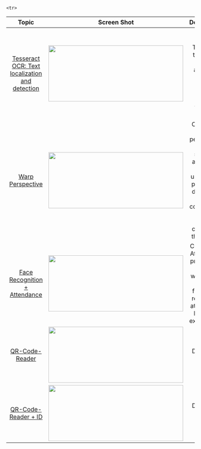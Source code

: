 
<table>
<thead>
<tr>
<th align="center">Topic</th>
<th align="center">Screen Shot</th>
<th align="center">Description</th>
</tr>
</thead>
  
  <tbody>
    
    <tr>
<td align="center"><a href="https://github.com/murtazahassan/Learn-OpenCV-in-3-hours">Tesseract OCR: Text localization and detection</a></td>
<td align="center"><a target="_blank" rel="noopener noreferrer" href="https://github.com/murtazahassan/Learn-OpenCV-in-3-hours/blob/master/Resources/Thumbnail.jpg"><img src="https://github.com/murtazahassan/Learn-OpenCV-in-3-hours/raw/master/Resources/Thumbnail.jpg" width="360" height="150" style="max-width: 100%;"></a></td>
<td align="center">How to utilize Tesseract to detect, localize, and OCR text, all within a single, efficient function call. <br></td>
</tr>
<tr>
<td align="center"><a href="https://github.com/davidr-AI/OpenCV-Python/blob/main/detectclickonimage.py">Warp Perspective</a></td>
<td align="center"><a target="_blank" rel="noopener noreferrer" href="https://github.com/davidr-AI/OpenCV-Python/blob/main/images/onclick.gif"><img src="https://github.com/davidr-AI/OpenCV-Python/blob/main/images/onclick.gif" width="360" height="150" style="max-width: 100%;"></a></td>
<td align="center">Creating a warp perspective of a selected area of an image using fixed points and displaying the coordinates of the points clicked on the image.   <br></td>
</tr>
    <tr>
<td align="center"><a href="https://github.com/davidr-AI/OpenCV-Python/blob/main/attendance.py">Face Recognition + Attendance</a></td>
<td align="center"><a target="_blank" rel="noopener noreferrer" href="https://github.com/davidr-AI/OpenCV-Python/blob/main/images/Attendance.gif"><img src="https://github.com/davidr-AI/OpenCV-Python/blob/main/images/Attendance.gif" width="360" height="150" style="max-width: 100%;"></a></td>
<td align="center">Creating an Attendance project that will use webcam to detect faces and record the attendance live in an excel sheet.   <br></td>
</tr>
     <tr>
<td align="center"><a href="https://github.com/davidr-AI/OpenCV-Python/blob/main/How%20to%20Detect%20QRCode.py">QR-Code-Reader</a></td>
<td align="center"><a target="_blank" rel="noopener noreferrer" href="https://github.com/davidr-AI/OpenCV-Python/blob/main/images/DetectQR.gif"><img src="https://github.com/davidr-AI/OpenCV-Python/blob/main/images/DetectQR.gif" width="360" height="150" style="max-width: 100%;"></a></td>
<td align="center"> Detect QR Code<br></td>
</tr>
         <tr>
<td align="center"><a href="https://github.com/davidr-AI/OpenCV-Python/blob/main/How%20to%20Detect%20QrCodeID.py">QR-Code-Reader + ID</a></td>
<td align="center"><a target="_blank" rel="noopener noreferrer" href="https://github.com/davidr-AI/OpenCV-Python/blob/main/images/QRID.gif"><img src="https://github.com/davidr-AI/OpenCV-Python/blob/main/images/QRID.gif" width="360" height="150" style="max-width: 100%;"></a></td>
<td align="center"> Detect QR Code + User ID <br></td>
</tr>
</tbody>
</table>
  



